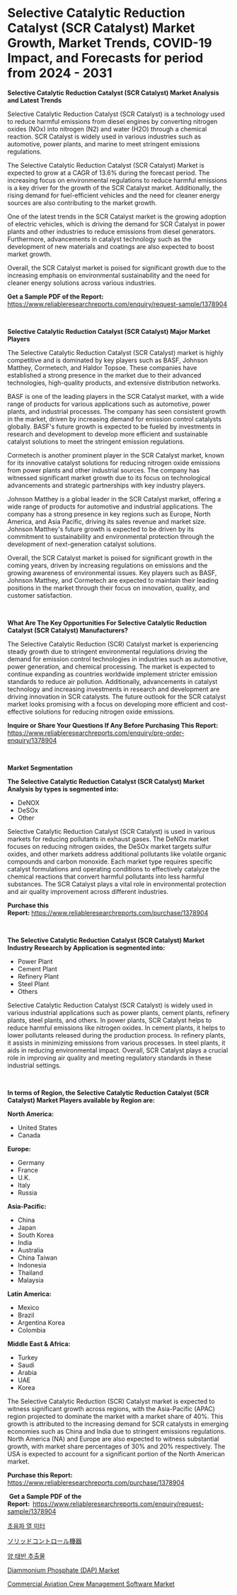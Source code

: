 <p><h1>Selective Catalytic Reduction Catalyst (SCR Catalyst) Market Growth, Market Trends, COVID-19 Impact, and Forecasts for period from 2024 - 2031</h1></p><p><strong>Selective Catalytic Reduction Catalyst (SCR Catalyst) Market Analysis and Latest Trends</strong></p>
<p><p>Selective Catalytic Reduction Catalyst (SCR Catalyst) is a technology used to reduce harmful emissions from diesel engines by converting nitrogen oxides (NOx) into nitrogen (N2) and water (H2O) through a chemical reaction. SCR Catalyst is widely used in various industries such as automotive, power plants, and marine to meet stringent emissions regulations.</p><p>The Selective Catalytic Reduction Catalyst (SCR Catalyst) Market is expected to grow at a CAGR of 13.6% during the forecast period. The increasing focus on environmental regulations to reduce harmful emissions is a key driver for the growth of the SCR Catalyst market. Additionally, the rising demand for fuel-efficient vehicles and the need for cleaner energy sources are also contributing to the market growth.</p><p>One of the latest trends in the SCR Catalyst market is the growing adoption of electric vehicles, which is driving the demand for SCR Catalyst in power plants and other industries to reduce emissions from diesel generators. Furthermore, advancements in catalyst technology such as the development of new materials and coatings are also expected to boost market growth.</p><p>Overall, the SCR Catalyst market is poised for significant growth due to the increasing emphasis on environmental sustainability and the need for cleaner energy solutions across various industries.</p></p>
<p><strong>Get a Sample PDF of the Report:&nbsp;</strong> <a href="https://www.reliableresearchreports.com/enquiry/request-sample/1378904">https://www.reliableresearchreports.com/enquiry/request-sample/1378904</a></p>
<p>&nbsp;</p>
<p><strong>Selective Catalytic Reduction Catalyst (SCR Catalyst) Major Market Players</strong></p>
<p><p>The Selective Catalytic Reduction Catalyst (SCR Catalyst) market is highly competitive and is dominated by key players such as BASF, Johnson Matthey, Cormetech, and Haldor Topsoe. These companies have established a strong presence in the market due to their advanced technologies, high-quality products, and extensive distribution networks. </p><p>BASF is one of the leading players in the SCR Catalyst market, with a wide range of products for various applications such as automotive, power plants, and industrial processes. The company has seen consistent growth in the market, driven by increasing demand for emission control catalysts globally. BASF's future growth is expected to be fueled by investments in research and development to develop more efficient and sustainable catalyst solutions to meet the stringent emission regulations.</p><p>Cormetech is another prominent player in the SCR Catalyst market, known for its innovative catalyst solutions for reducing nitrogen oxide emissions from power plants and other industrial sources. The company has witnessed significant market growth due to its focus on technological advancements and strategic partnerships with key industry players.</p><p>Johnson Matthey is a global leader in the SCR Catalyst market, offering a wide range of products for automotive and industrial applications. The company has a strong presence in key regions such as Europe, North America, and Asia Pacific, driving its sales revenue and market size. Johnson Matthey's future growth is expected to be driven by its commitment to sustainability and environmental protection through the development of next-generation catalyst solutions.</p><p>Overall, the SCR Catalyst market is poised for significant growth in the coming years, driven by increasing regulations on emissions and the growing awareness of environmental issues. Key players such as BASF, Johnson Matthey, and Cormetech are expected to maintain their leading positions in the market through their focus on innovation, quality, and customer satisfaction.</p></p>
<p>&nbsp;</p>
<p><strong>What Are The Key Opportunities For Selective Catalytic Reduction Catalyst (SCR Catalyst) Manufacturers?</strong></p>
<p><p>The Selective Catalytic Reduction (SCR) Catalyst market is experiencing steady growth due to stringent environmental regulations driving the demand for emission control technologies in industries such as automotive, power generation, and chemical processing. The market is expected to continue expanding as countries worldwide implement stricter emission standards to reduce air pollution. Additionally, advancements in catalyst technology and increasing investments in research and development are driving innovation in SCR catalysts. The future outlook for the SCR catalyst market looks promising with a focus on developing more efficient and cost-effective solutions for reducing nitrogen oxide emissions.</p></p>
<p><strong>Inquire or Share Your Questions If Any Before Purchasing This Report:</strong> <a href="https://www.reliableresearchreports.com/enquiry/pre-order-enquiry/1378904">https://www.reliableresearchreports.com/enquiry/pre-order-enquiry/1378904</a></p>
<p>&nbsp;</p>
<p><strong>Market Segmentation</strong></p>
<p><strong>The Selective Catalytic Reduction Catalyst (SCR Catalyst) Market Analysis by types is segmented into:</strong></p>
<p><ul><li>DeNOX</li><li>DeSOx</li><li>Other</li></ul></p>
<p><p>Selective Catalytic Reduction Catalyst (SCR Catalyst) is used in various markets for reducing pollutants in exhaust gases. The DeNOx market focuses on reducing nitrogen oxides, the DeSOx market targets sulfur oxides, and other markets address additional pollutants like volatile organic compounds and carbon monoxide. Each market type requires specific catalyst formulations and operating conditions to effectively catalyze the chemical reactions that convert harmful pollutants into less harmful substances. The SCR Catalyst plays a vital role in environmental protection and air quality improvement across different industries.</p></p>
<p><strong>Purchase this Report:&nbsp;</strong><a href="https://www.reliableresearchreports.com/purchase/1378904">https://www.reliableresearchreports.com/purchase/1378904</a></p>
<p>&nbsp;</p>
<p><strong>The Selective Catalytic Reduction Catalyst (SCR Catalyst) Market Industry Research by Application is segmented into:</strong></p>
<p><ul><li>Power Plant</li><li>Cement Plant</li><li>Refinery Plant</li><li>Steel Plant</li><li>Others</li></ul></p>
<p><p>Selective Catalytic Reduction Catalyst (SCR Catalyst) is widely used in various industrial applications such as power plants, cement plants, refinery plants, steel plants, and others. In power plants, SCR Catalyst helps to reduce harmful emissions like nitrogen oxides. In cement plants, it helps to lower pollutants released during the production process. In refinery plants, it assists in minimizing emissions from various processes. In steel plants, it aids in reducing environmental impact. Overall, SCR Catalyst plays a crucial role in improving air quality and meeting regulatory standards in these industrial settings.</p></p>
<p>&nbsp;</p>
<p><strong>In terms of Region, the Selective Catalytic Reduction Catalyst (SCR Catalyst) Market Players available by Region are:</strong></p>
<p>
    <p> <strong> North America: </strong>
        <ul>
            <li>United States</li>
            <li>Canada</li>
        </ul>
        </p> 
    <p> <strong> Europe: </strong>
        <ul>
            <li>Germany</li>
            <li>France</li>
            <li>U.K.</li>
            <li>Italy</li>
            <li>Russia</li>
        </ul>
        </p> 
    <p> <strong> Asia-Pacific: </strong>
        <ul>
            <li>China</li>
            <li>Japan</li>
            <li>South Korea</li>
            <li>India</li>
            <li>Australia</li>
            <li>China Taiwan</li>
            <li>Indonesia</li>
            <li>Thailand</li>
            <li>Malaysia</li>
        </ul>
        </p> 
    <p> <strong> Latin America: </strong>
        <ul>
            <li>Mexico</li>
            <li>Brazil</li>
            <li>Argentina Korea</li>
            <li>Colombia</li>
        </ul>
        </p> 
    <p> <strong> Middle East & Africa: </strong>
        <ul>
            <li>Turkey</li>
            <li>Saudi</li>
            <li>Arabia</li>
            <li>UAE</li>
            <li>Korea</li>
        </ul>
    </p>
    </p>
<p><p>The Selective Catalytic Reduction (SCR) Catalyst market is expected to witness significant growth across regions, with the Asia-Pacific (APAC) region projected to dominate the market with a market share of 40%. This growth is attributed to the increasing demand for SCR catalysts in emerging economies such as China and India due to stringent emissions regulations. North America (NA) and Europe are also expected to witness substantial growth, with market share percentages of 30% and 20% respectively. The USA is expected to account for a significant portion of the North American market.</p></p>
<p><strong>Purchase this Report: </strong><a href="https://www.reliableresearchreports.com/purchase/1378904">https://www.reliableresearchreports.com/purchase/1378904</a></p>
<p>&nbsp;<strong>Get a Sample PDF of the Report:&nbsp;&nbsp;</strong><a href="https://www.reliableresearchreports.com/enquiry/request-sample/1378904">https://www.reliableresearchreports.com/enquiry/request-sample/1378904</a></p>
<p><strong></strong></p>
<p><p><a href="https://github.com/fredrickeglers/Market-Research-Report-List-1/blob/main/3990366194453.md">초음파 열 미터</a></p><p><a href="https://github.com/efcvopdgkdx128/Market-Research-Report-List-1/blob/main/5365475194730.md">ソリッドコントロール機器</a></p><p><a href="https://github.com/bunxhcci35271755/Market-Research-Report-List-1/blob/main/4029892194452.md">양 태반 추출물</a></p><p><a href="https://github.com/derrinmiltonellis35gcl/Market-Research-Report-List-1/blob/main/diammonium-phosphate-dap-market.md">Diammonium Phosphate (DAP) Market</a></p><p><a href="https://issuu.com/reportprime-2/docs/commercial-aviation-crew-management-software-marke">Commercial Aviation Crew Management Software Market</a></p></p>